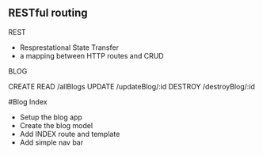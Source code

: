 ## RESTful routing

REST 
- Resprestational State Transfer 
- a mapping between HTTP routes and CRUD

BLOG

CREATE
READ        /allBlogs
UPDATE      /updateBlog/:id
DESTROY     /destroyBlog/:id

#Blog Index
* Setup the blog app
* Create the blog model
* Add INDEX route and template
* Add simple nav bar